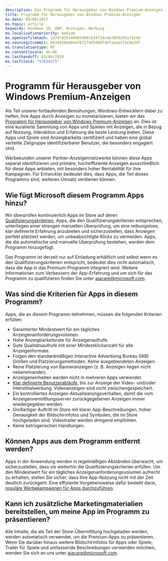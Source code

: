 ```yaml
---
description: Das Programm für Herausgeber von Windows Premium-Anzeigen besteht aus einer Sammlung von-Apps mit Anzeigenunterstützung, auf die Partner-Anzeigennetzwerke mit Premium, hocheffizienten Anzeigen abzielen. Apps, die an diesem Programm teilnehmen, sind erstklassig in Bezug auf die Nutzung, das Engagement und die Erfahrung.
title: Programm für Herausgeber von Windows Premium-Anzeigen
ms.date: 09/08/2017
ms.topic: article
keywords: Windows 10, UWP, Anzeigen, Werbung
ms.localizationpriority: medium
ms.openlocfilehash: 1d747d35148965480cb34714cde7859203a7424d
ms.sourcegitcommit: b034650b684a767274d5d88746faeea373c8e34f
ms.translationtype: MT
ms.contentlocale: de-DE
ms.lasthandoff: 03/06/2019
ms.locfileid: "57634375"
---
```

# <a name="windows-premium-ads-publishers-program"></a>Programm für Herausgeber von Windows Premium-Anzeigen

Als Teil unserer fortlaufenden Bemühungen, Windows-Entwicklern dabei zu helfen, ihre Apps durch Anzeigen zu monetarisieren, bieten wir das [Programm für Herausgeber von Windows Premium-Anzeigen](https://www.windowspremiumapps.com) an. Dies ist eine kuratierte Sammlung von Apps und Spielen mit Anzeigen, die in Bezug auf Nutzung, Interaktion und Erfahrung die beste Leistung bieten. Diese Apps und Spiele sind Anzeigbarkeits-zertifiziert und haben eine global verteilte Zielgruppe identifizierbarer Benutzer, die besonders engagiert sind.

Werbekunden unserer Partner-Anzeigennetzwerke können diese Apps separat identifizieren und primäre, hocheffiziente Anzeigen ausschließlich für diese Apps anbieten, mit besonders hoher Rentabilität für ihre Kampagnen. Für Entwickler bedeutet dies, dass Apps, die Teil dieses Programms sind, weiteren Umsatz verdienen können.

## <a name="how-does-microsoft-add-apps-to-this-program"></a>Wie fügt Microsoft diesem Programm Apps hinzu? 

Wir überprüfen kontinuierlich Apps im Store auf deren [Qualifizierungskriterien](#what-are-the-criteria-for-apps-in-the-program). Apps, die den Qualifizierungskriterien entsprechen, unterliegen einer strengen manuellen Überprüfung, um eine reibungslose, klar definierte Erfahrung anzubieten und sicherzustellen, dass Anzeigen perfekt platziert werden, um unbeabsichtigte Klicks zu vermeiden. Apps, die die automatische und manuelle Überprüfung bestehen, werden dem Programm hinzugefügt.

Das Programm ist derzeit nur auf Einladung erhältlich und selbst wenn es den Qualifizierungskriterien entspricht, bedeutet dies nicht automatisch, dass die App in das Premium-Programm integriert wird. Weitere Informationen zum Verbessern der App-Erfahrung und um sich für das Programm zu qualifizieren finden Sie unter aiacare@microsoft.com.

## <a name="what-are-the-criteria-for-apps-in-the-program"></a>Was sind die Kriterien für Apps in diesem Programm?

Apps, die an diesem Programm teilnehmen, müssen die folgenden Kriterien erfüllen:

* Garantierter Mindestwert für ein tägliches Anzeigenanforderungsvolumen. 
* Hohe Anzeigbarkeitsrate für Anzeigenaufrufe. 
* Gute Qualitätsaufrufe mit einer Mindestklickanzahl für alle Anzeigenformate. 
* Folgen den standardmäßigen Interactive Advertising Bureau (IAB) Größen und Platzierungsmethoden. Keine ausgeblendeten Anzeigen.
* Reine Platzierung von Banneranzeigen (z. B. Anzeigen liegen nicht nebeneinander).
* Anzeigeneinheiten werden nicht in mehreren Apps verwendet.
* [Klar definierte Benutzerabläufe](https://blogs.windows.com/buildingapps/2017/08/31/best-practices-using-video-ads-windows-apps/), bis zur Anzeige der Video- und/oder Interstitialwerbung. Videoanzeigen sind nicht zwischengespeichert. 
* Ein kontrolliertes Anzeigen-Aktualisierungsverhalten, damit die vom Anzeigenvermittlungsserver zurückgegebenen Anzeigen immer wiedergegeben werden.
* Großartiger Auftritt im Store mit klarer App-Beschreibungen, hoher Genauigkeit der Bildschirmfotos und Symbolen, die im Store hochgeladen sind. Videotrailer werden dringend empfohlen.
* Keine betrügerischen Handlungen.

## <a name="can-apps-get-removed-from-the-program"></a>Können Apps aus dem Programm entfernt werden?

Apps in der Anwendung werden in regelmäßigen Abständen überwacht, um sicherzustellen, dass sie weiterhin die Qualifizierungskriterien erfüllen. Um den Mindestwert für ein tägliches Anzeigenanforderungsvolumen aufrecht zu erhalten, stellen Sie sicher, dass Ihre App-Nutzung nicht mit der Zeit deutlich zurückgeht. Eine effiziente Vorgehensweise dafür besteht darin, [reguläre Werbekampagnen für Apps durchzuführen](https://developer.microsoft.com/en-us/store/promote-your-apps).

## <a name="can-i-provide-additional-marketing-material-to-showcase-my-app-in-the-program"></a>Kann ich zusätzliche Marketingmaterialien bereitstellen, um meine App im Programm zu präsentieren? 

Alle Inhalte, die als Teil der Store-Übermittlung hochgeladen werden, werden automatisch verwendet, um die Premium-Apps zu präsentieren. Wenn Sie darüber hinaus weitere Bildschirmfotos für Apps oder Spiele, Trailer für Spiele und umfassende Beschreibungen verwenden möchten, wenden Sie sich an uns unter aiacare@microsoft.com.
